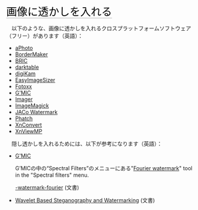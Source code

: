 <span style="color: #000000; background: none; overflow: hidden; page-break-after: avoid; font-size: 2.0em; font-family: Georgia,Times,serif; margin-top: 1em; margin-bottom: 0.25em; line-height: 1.3; padding: 0; border-bottom: 1px solid #AAAAAA;">画像に透かしを入れる
</span>

　以下のような、画像に透かしを入れるクロスプラットフォームソフトウェア（フリー）があります（英語）：

- [aPhoto](https://sourceforge.net/projects/acein-iphoto)
- [BorderMaker](http://www.bordermaker.nl/en/)
- [BRIC](https://sourceforge.net/projects/bric/?source=directory)
- [darktable](https://www.darktable.org/)
- [digiKam](https://www.digikam.org/)
- [EasyImageSizer](https://sourceforge.net/projects/easyimagesizer/)
- [Fotoxx](http://www.kornelix.com/fotoxx.html)
- [G'MIC](http://gmic.sourceforge.net/)
- [Imager](http://opendesktop.org/content/show.php/Imager?content=164549)
- [ImageMagick](http://www.imagemagick.org/Usage/annotating/#watermarking)
- [JACo
  Watermark](https://sourceforge.net/projects/jaco-watermark/?source=directory)
- [Phatch](http://photobatch.stani.be/)
- [XnConvert](http://www.xnview.com/en/xnconvert/)
- [XnViewMP](http://www.xnview.com/en/xnviewmp/)

　隠し透かしを入れるためには、以下が参考になります（英語）：

- [G'MIC](http://gmic.sourceforge.net/)

  G’MICの中の“Spectral Filters”のメニューにある"[Fourier
  watermark](https://gmicol.greyc.fr/)" tool in the "Spectral filters"
  menu.

  [-watermark-fourier](http://gmic.sourceforge.net/reference.shtml#watermark_fourier)
  (文書)
- [Wavelet Based Steganography and
  Watermarking](http://www.cs.cornell.edu/topiwala/wavelets/report.html)
  (文書)